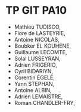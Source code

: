# TP GIT PA10

- Mathieu TUDISCO,
- Flore de LASTEYRIE,
- Antoine NICOLAS,
- Boubker EL KOUHENE,
- Guillaume LECOMTE,
- Solal LUSSEYRAN,
- Adrien FRIGERIO,
- Cyril BIDARIYN,
- Corentin ÉGELÉ,
- Yann STEPHAN,
- Antoine ALBIN,
- Adrien LEMAISTRE,
- Roman CHANDLER-FRY,



